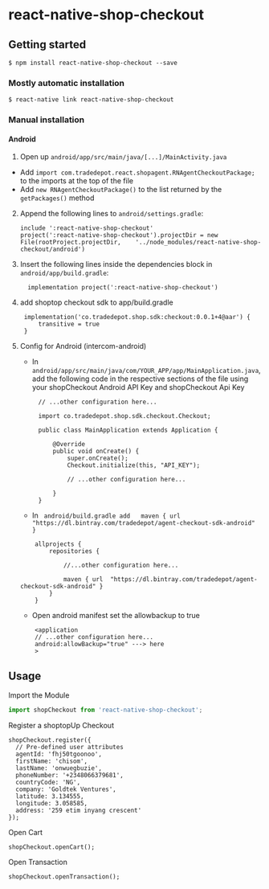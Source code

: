 
# react-native-shop-checkout

## Getting started

`$ npm install react-native-shop-checkout --save`

### Mostly automatic installation

`$ react-native link react-native-shop-checkout`

### Manual installation


#### Android

1. Open up `android/app/src/main/java/[...]/MainActivity.java`
  - Add `import com.tradedepot.react.shopagent.RNAgentCheckoutPackage;` to the imports at the top of the file
  - Add `new RNAgentCheckoutPackage()` to the list returned by the `getPackages()` method
2. Append the following lines to `android/settings.gradle`:
  	```
  	include ':react-native-shop-checkout'
  	project(':react-native-shop-checkout').projectDir = new File(rootProject.projectDir, 	'../node_modules/react-native-shop-checkout/android')
  	```
3. Insert the following lines inside the dependencies block in `android/app/build.gradle`:
  	```
      implementation project(':react-native-shop-checkout')
  	```

4. add shoptop checkout sdk to app/build.gradle
   ```
	implementation('co.tradedepot.shop.sdk:checkout:0.0.1+4@aar') {
        transitive = true
    }
   ```
5. Config for Android (intercom-android)
   - In `android/app/src/main/java/com/YOUR_APP/app/MainApplication.java`, add the following code in the respective sections of the file using your shopCheckout Android API Key and shopCheckout Api Key
   ```
		// ...other configuration here...

		import co.tradedepot.shop.sdk.checkout.Checkout;

		public class MainApplication extends Application {

			@Override
			public void onCreate() {
				super.onCreate();
				Checkout.initialize(this, "API_KEY");

				// ...other configuration here...

			}
		}
	```
	- In ` android/build.gradle add   maven { url  "https://dl.bintray.com/tradedepot/agent-checkout-sdk-android" }`
	```
		allprojects {
			repositories {

				//...other configuration here...

				maven { url  "https://dl.bintray.com/tradedepot/agent-checkout-sdk-android" }
			}
		}
	```
   - Open android manifest set the allowbackup to true
	```
		<application
		// ...other configuration here...
		android:allowBackup="true" ---> here
		>
	```



## Usage 
Import the Module
```javascript
import shopCheckout from 'react-native-shop-checkout';
```

  Register a shoptopUp Checkout 

  ```
shopCheckout.register({
	// Pre-defined user attributes
	agentId: 'fhj50tgoonoo',
	firstName: 'chisom',
	lastName: 'onwuegbuzie',
	phoneNumber: '+2348066379681',
	countryCode: 'NG',
	company: 'Goldtek Ventures',
	latitude: 3.134555,
	longitude: 3.058585,
	address: '259 etim inyang crescent'
});
```
Open Cart
```
shopCheckout.openCart();
```
Open Transaction
```
shopCheckout.openTransaction();
```
